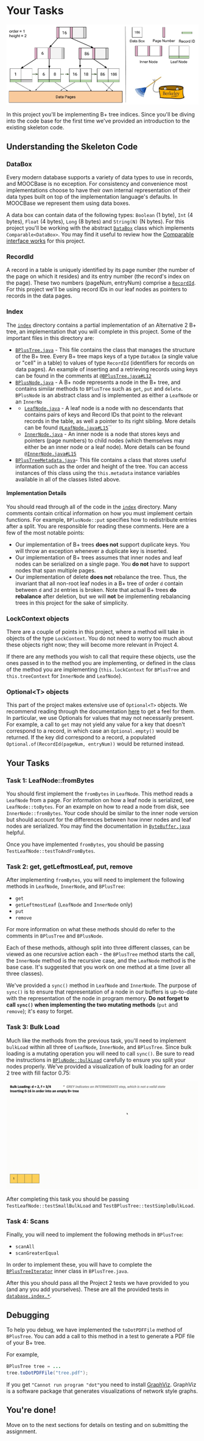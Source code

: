 # Your Tasks

![](../../.gitbook/assets/b_tree.jpg)

In this project you'll be implementing B+ tree indices. Since you'll be diving into the code base for the first time we've provided an introduction to the existing skeleton code.

## Understanding the Skeleton Code

### DataBox

Every modern database supports a variety of data types to use in records, and MOOCBase is no exception. For consistency and convenience most implementations choose to have their own internal representation of their data types built on top of the implementation language's defaults. In MOOCBase we represent them using data boxes.

A data box can contain data of the following types: `Boolean` \(1 byte\), `Int` \(4 bytes\), `Float` \(4 bytes\), `Long` \(8 bytes\) and `String(N)` \(N bytes\). For this project you'll be working with the abstract [`DataBox`](https://github.com/berkeley-cs186/fa20-moocbase/blob/master/src/main/java/edu/berkeley/cs186/database/databox/DataBox.java) class which implements `Comparable<DataBox>`. You may find it useful to review how the [Comparable interface works](https://docs.oracle.com/javase/8/docs/api/java/lang/Comparable.html) for this project.

### RecordId

A record in a table is uniquely identified by its page number \(the number of the page on which it resides\) and its entry number \(the record's index on the page\). These two numbers \(pageNum, entryNum\) comprise a [`RecordId`](https://github.com/berkeley-cs186/fa20-moocbase/blob/master/src/main/java/edu/berkeley/cs186/database/table/RecordId.java). For this project we'll be using record IDs in our leaf nodes as pointers to records in the data pages.

### Index

The [`index`](https://github.com/berkeley-cs186/fa20-moocbase/tree/master/src/test/java/edu/berkeley/cs186/database/index%20) directory contains a partial implementation of an Alternative 2 B+ tree, an implementation that you will complete in this project. Some of the important files in this directory are:

* [`BPlusTree.java`](https://github.com/berkeley-cs186/fa20-moocbase/blob/master/src/main/java/edu/berkeley/cs186/database/index/BPlusTree.java) - This file contains the class that manages the structure of the B+ tree. Every B+ tree maps keys of a type `DataBox` \(a single value or "cell" in a table\) to values of type `RecordId` \(identifiers for records on data pages\). An example of inserting and a retrieving records using keys can be found in the comments at [`@BPlusTree.java#L12`](https://github.com/berkeley-cs186/fa20-moocbase/blob/master/src/main/java/edu/berkeley/cs186/database/index/BPlusTree.java#L124)
* [`BPlusNode.java`](https://github.com/berkeley-cs186/fa20-moocbase/blob/master/src/main/java/edu/berkeley/cs186/database/index/BPlusNode.java) - A B+ node represents a node in the B+ tree, and contains similar methods to `BPlusTree` such as `get`, `put` and `delete`. `BPlusNode` is an abstract class and is implemented as either a `LeafNode` or an `InnerNo`
* * [`LeafNode.java`](https://github.com/berkeley-cs186/fa20-moocbase/blob/master/src/main/java/edu/berkeley/cs186/database/index/LeafNode.java) - A leaf node is a node with no descendants that contains pairs of keys and Record IDs that point to the relevant records in the table, as well a pointer to its right sibling. More details can be found [`@LeafNode.java#L15`](https://github.com/berkeley-cs186/fa20-moocbase/blob/master/src/main/java/edu/berkeley/cs186/database/index/LeafNode.java#L15)\`\`
  * [`InnerNode.java`](https://github.com/berkeley-cs186/fa20-moocbase/blob/master/src/main/java/edu/berkeley/cs186/database/index/InnerNode.java) - An inner node is a node that stores keys and pointers \(page numbers\) to child nodes \(which themselves may either be an inner node or a leaf node\). More details can be found [`@InnerNode.java#L15`](https://github.com/berkeley-cs186/fa20-moocbase/blob/master/src/main/java/edu/berkeley/cs186/database/index/InnerNode.java#L15)
* [`BPlusTreeMetadata.java`](https://github.com/berkeley-cs186/fa20-moocbase/blob/master/src/main/java/edu/berkeley/cs186/database/index/BPlusTreeMetadata.java)- This file contains a class that stores useful information such as the order and height of the tree. You can access instances of this class using the `this.metadata` instance variables available in all of the classes listed above.

#### Implementation Details

You should read through all of the code in the [`index`](https://github.com/berkeley-cs186/fa20-moocbase/tree/master/src/main/java/edu/berkeley/cs186/database/index) directory. Many comments contain critical information on how you must implement certain functions. For example, `BPlusNode::put` specifies how to redistribute entries after a split. You are responsible for reading these comments. Here are a few of the most notable points:

* Our implementation of B+ trees **does not** support duplicate keys. You will throw an exception whenever a duplicate key is inserted.
* Our implementation of B+ trees assumes that inner nodes and leaf nodes can be serialized on a single page. You **do not** have to support nodes that span multiple pages.
* Our implementation of delete **does not** rebalance the tree. Thus, the invariant that all non-root leaf nodes in a B+ tree of order `d` contain between `d` and `2d` entries is broken. Note that actual B+ trees **do rebalance** after deletion, but we will **not** be implementing rebalancing trees in this project for the sake of simplicity.

### LockContext objects

There are a couple of points in this project, where a method will take in objects of the type `LockContext`. You do not need to worry too much about these objects right now; they will become more relevant in Project 4.

If there are any methods you wish to call that require these objects, use the ones passed in to the method you are implementing, or defined in the class of the method you are implementing \(`this.lockContext` for `BPlusTree` and `this.treeContext` for `InnerNode` and `LeafNode`\).

### Optional&lt;T&gt; objects

This part of the project makes extensive use of `Optional<T>` objects. We recommend reading through the documentation [here](https://docs.oracle.com/javase/8/docs/api/java/util/Optional.html) to get a feel for them. In particular, we use Optionals for values that may not necessarily present. For example, a call to `get` may not yield any value for a key that doesn't correspond to a record, in which case an `Optional.empty()` would be returned. If the key did correspond to a record, a populated `Optional.of(RecordId(pageNum, entryNum))` would be returned instead.

## Your Tasks

### Task 1: LeafNode::fromBytes

You should first implement the `fromBytes` in `LeafNode`. This method reads a `LeafNode` from a page. For information on how a leaf node is serialized, see `LeafNode::toBytes`. For an example on how to read a node from disk, see `InnerNode::fromBytes`. Your code should be similar to the inner node version but should account for the differences between how inner nodes and leaf nodes are serialized. You may find the documentation in [`ByteBuffer.java`](https://github.com/berkeley-cs186/fa20-moocbase/blob/master/src/main/java/edu/berkeley/cs186/database/common/ByteBuffer.java#L5) helpful.

Once you have implemented `fromBytes`, you should be passing `TestLeafNode::testToAndFromBytes`.

### Task 2: get, getLeftmostLeaf, put, remove

After implementing `fromBytes`, you will need to implement the following methods in `LeafNode`, `InnerNode`, and `BPlusTree`:

* `get`
* `getLeftmostLeaf` \(`LeafNode` and `InnerNode` only\)
* `put`
* `remove`

For more information on what these methods should do refer to the comments in `BPlusTree` and `BPlusNode`.

Each of these methods, although split into three different classes, can be viewed as one recursive action each - the `BPlusTree` method starts the call, the `InnerNode` method is the recursive case, and the `LeafNode` method is the base case. It's suggested that you work on one method at a time \(over all three classes\).

We've provided a `sync()` method in `LeafNode` and `InnerNode`. The purpose of `sync()` is to ensure that representation of a node in our buffers is up-to-date with the representation of the node in program memory. **Do not forget to call `sync()` when implementing the two mutating methods** \(`put` and `remove`\); it's easy to forget.

### Task 3: Bulk Load

Much like the methods from the previous task, you'll need to implement `bulkLoad` within all three of `LeafNode`, `InnerNode`, and `BPlusTree`. Since bulk loading is a mutating operation you will need to call `sync()`. Be sure to read the instructions in [`BPluNode::bulkLoad`](https://github.com/berkeley-cs186/fa20-moocbase/blob/master/src/main/java/edu/berkeley/cs186/database/index/BPlusNode.java#L139) carefully to ensure you split your nodes properly. We've provided a visualization of bulk loading for an order 2 tree with fill factor 0.75:

![](../../.gitbook/assets/vis%20%281%29.gif)

After completing this task you should be passing `TestLeafNode::testSmallBulkLoad` and `TestBPlusTree::testSimpleBulkLoad`.

### Task 4: Scans

Finally, you will need to implement the following methods in `BPlusTree`:

* `scanAll`
* `scanGreaterEqual`

In order to implement these, you will have to complete the [`BPlusTreeIterator`](https://github.com/berkeley-cs186/fa20-moocbase/blob/master/src/main/java/edu/berkeley/cs186/database/index/BPlusTree.java#L396) inner class in `BPlusTree.java`.

After this you should pass all the Project 2 tests we have provided to you \(and any you add yourselves\). These are all the provided tests in [`database.index.*`](https://github.com/berkeley-cs186/fa20-moocbase/tree/master/src/test/java/edu/berkeley/cs186/database/index).

## Debugging

To help you debug, we have implemented the `toDotPDFFile` method of `BPlusTree`. You can add a call to this method in a test to generate a PDF file of your B+ tree.

For example,

```java
BPlusTree tree = ...
tree.toDotPDFFile("tree.pdf");
```

If you get `"Cannot run program "dot"`you need to install [GraphViz](https://graphviz.gitlab.io/download/). GraphViz is a software package that generates visualizations of network style graphs.

## You're done!

Move on to the next sections for details on testing and on submitting the assignment.

